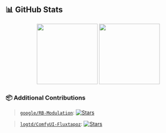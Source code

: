 ## 📊 GitHub Stats

<p align="center">
  <img src="https://github-readme-stats.vercel.app/api?username=LituRout&show_icons=true&theme=gruvbox" height="165">
  <img src="https://github-readme-stats.vercel.app/api/top-langs/?username=LituRout&layout=compact&theme=gruvbox" height="165">
</p>

### 📦 Additional Contributions

> [`google/RB-Modulation`](https://github.com/google/rb-modulation): [![Stars](https://img.shields.io/github/stars/google/rb-modulation?style=social)](https://github.com/google/rb-modulation)

> [`logtd/ComfyUI-Fluxtapoz`](https://github.com/logtd/ComfyUI-Fluxtapoz): [![Stars](https://img.shields.io/github/stars/logtd/ComfyUI-Fluxtapoz?style=social)](https://github.com/logtd/ComfyUI-Fluxtapoz)
